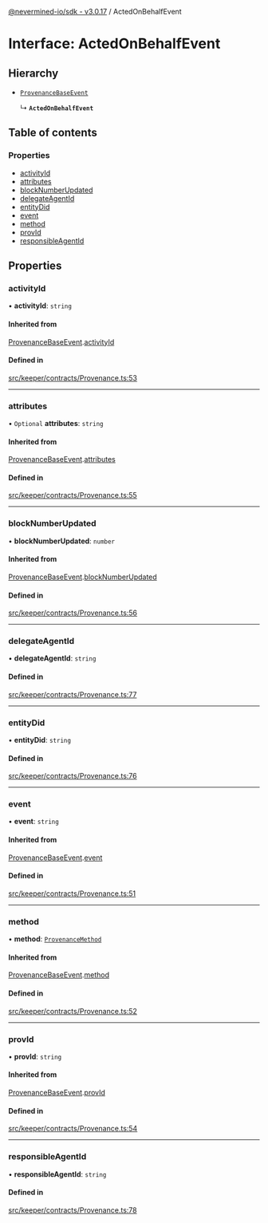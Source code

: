 [@nevermined-io/sdk - v3.0.17](../code-reference.md) / ActedOnBehalfEvent

# Interface: ActedOnBehalfEvent

## Hierarchy

- [`ProvenanceBaseEvent`](ProvenanceBaseEvent.md)

  ↳ **`ActedOnBehalfEvent`**

## Table of contents

### Properties

- [activityId](ActedOnBehalfEvent.md#activityid)
- [attributes](ActedOnBehalfEvent.md#attributes)
- [blockNumberUpdated](ActedOnBehalfEvent.md#blocknumberupdated)
- [delegateAgentId](ActedOnBehalfEvent.md#delegateagentid)
- [entityDid](ActedOnBehalfEvent.md#entitydid)
- [event](ActedOnBehalfEvent.md#event)
- [method](ActedOnBehalfEvent.md#method)
- [provId](ActedOnBehalfEvent.md#provid)
- [responsibleAgentId](ActedOnBehalfEvent.md#responsibleagentid)

## Properties

### activityId

• **activityId**: `string`

#### Inherited from

[ProvenanceBaseEvent](ProvenanceBaseEvent.md).[activityId](ProvenanceBaseEvent.md#activityid)

#### Defined in

[src/keeper/contracts/Provenance.ts:53](https://github.com/nevermined-io/sdk-js/blob/f4768bb40b31fadf971062208adb00e0efb39b34/src/keeper/contracts/Provenance.ts#L53)

---

### attributes

• `Optional` **attributes**: `string`

#### Inherited from

[ProvenanceBaseEvent](ProvenanceBaseEvent.md).[attributes](ProvenanceBaseEvent.md#attributes)

#### Defined in

[src/keeper/contracts/Provenance.ts:55](https://github.com/nevermined-io/sdk-js/blob/f4768bb40b31fadf971062208adb00e0efb39b34/src/keeper/contracts/Provenance.ts#L55)

---

### blockNumberUpdated

• **blockNumberUpdated**: `number`

#### Inherited from

[ProvenanceBaseEvent](ProvenanceBaseEvent.md).[blockNumberUpdated](ProvenanceBaseEvent.md#blocknumberupdated)

#### Defined in

[src/keeper/contracts/Provenance.ts:56](https://github.com/nevermined-io/sdk-js/blob/f4768bb40b31fadf971062208adb00e0efb39b34/src/keeper/contracts/Provenance.ts#L56)

---

### delegateAgentId

• **delegateAgentId**: `string`

#### Defined in

[src/keeper/contracts/Provenance.ts:77](https://github.com/nevermined-io/sdk-js/blob/f4768bb40b31fadf971062208adb00e0efb39b34/src/keeper/contracts/Provenance.ts#L77)

---

### entityDid

• **entityDid**: `string`

#### Defined in

[src/keeper/contracts/Provenance.ts:76](https://github.com/nevermined-io/sdk-js/blob/f4768bb40b31fadf971062208adb00e0efb39b34/src/keeper/contracts/Provenance.ts#L76)

---

### event

• **event**: `string`

#### Inherited from

[ProvenanceBaseEvent](ProvenanceBaseEvent.md).[event](ProvenanceBaseEvent.md#event)

#### Defined in

[src/keeper/contracts/Provenance.ts:51](https://github.com/nevermined-io/sdk-js/blob/f4768bb40b31fadf971062208adb00e0efb39b34/src/keeper/contracts/Provenance.ts#L51)

---

### method

• **method**: [`ProvenanceMethod`](../enums/ProvenanceMethod.md)

#### Inherited from

[ProvenanceBaseEvent](ProvenanceBaseEvent.md).[method](ProvenanceBaseEvent.md#method)

#### Defined in

[src/keeper/contracts/Provenance.ts:52](https://github.com/nevermined-io/sdk-js/blob/f4768bb40b31fadf971062208adb00e0efb39b34/src/keeper/contracts/Provenance.ts#L52)

---

### provId

• **provId**: `string`

#### Inherited from

[ProvenanceBaseEvent](ProvenanceBaseEvent.md).[provId](ProvenanceBaseEvent.md#provid)

#### Defined in

[src/keeper/contracts/Provenance.ts:54](https://github.com/nevermined-io/sdk-js/blob/f4768bb40b31fadf971062208adb00e0efb39b34/src/keeper/contracts/Provenance.ts#L54)

---

### responsibleAgentId

• **responsibleAgentId**: `string`

#### Defined in

[src/keeper/contracts/Provenance.ts:78](https://github.com/nevermined-io/sdk-js/blob/f4768bb40b31fadf971062208adb00e0efb39b34/src/keeper/contracts/Provenance.ts#L78)
